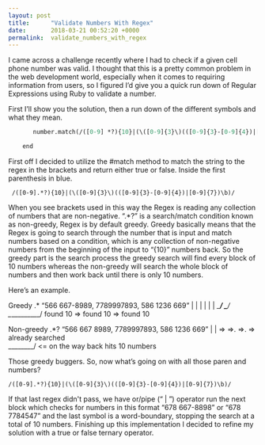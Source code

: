 ```yaml
---
layout: post
title:      "Validate Numbers With Regex"
date:       2018-03-21 00:52:20 +0000
permalink:  validate_numbers_with_regex
---
```




I came across a challenge recently where I had to check if a given cell phone number was valid. I thought that this is a pretty common problem in the web development world, especially when it comes to requiring information from users, so I figured I’d give you a quick run down of Regular Expressions using Ruby to validate a number.

First I’ll show you the solution, then a run down of the different symbols and what they mean.


 ```def valid_number?(number)
       	number.match(/([0-9] *?){10}|(\([0-9]{3}\)(([0-9]{3}-[0-9]{4})|[0-9]{7})			\b)/) ? true : false

     end
```

First off I decided to utilize the #match method to match the string to the regex in the brackets and return either true or false. Inside the first parenthesis in blue.


``` /([0-9].*?){10}|(\([0-9]{3}\)(([0-9]{3}-[0-9]{4})|[0-9]{7})\b)/```

When you see brackets used in this way the Regex is reading any collection of numbers that are non-negative. “.*?” is a search/match condition known as non-greedy, Regex is by default greedy. Greedy basically means that the Regex is going to search through the number that is input and match numbers based on a condition, which is any collection of non-negative numbers from the beginning of the input to “{10}” numbers back. So the greedy part is the search process the greedy search will find every block of 10 numbers whereas the non-greedy will search the whole block of numbers and then work back until there is only 10 numbers.

 Here’s an example.



Greedy .*
“566 667-8989, 7789997893, 586 1236 669”
  |                           |  |                         |  |                          |
  \___________/   \__________/   \___________/
    found 10  => found 10  => found 10
		
  Non-greedy .*?
“566 667 8989, 7789997893, 586 1236 669”
  |                   |        => =>.         =>.  => already searched                     
 \________/  <=  on the way back hits 10 numbers
 

Those greedy buggers. So, now what’s going on with all those paren and numbers?


```/([0-9].*?){10}|(\([0-9]{3}\)(([0-9]{3}-[0-9]{4})|[0-9]{7})\b)/```


If that last regex didn't pass, we have or/pipe (“ | ”) operator run the next block which checks for numbers in this format “678 667-8898” or  “678 7784547” and the last symbol is a word-boundary, stopping the search at a total of 10 numbers. Finishing up this implementation I decided to refine my solution with a true or false ternary operator.
